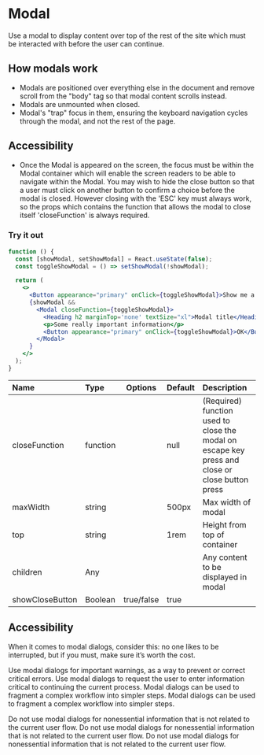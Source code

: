 # Modal

Use a modal to display content over top of the rest of the site which must be interacted with before the user can continue.

## How modals work

- Modals are positioned over everything else in the document and remove scroll from the "body" tag so that modal content scrolls instead.
- Modals are unmounted when closed.
- Modal's "trap" focus in them, ensuring the keyboard navigation cycles through the modal, and not the rest of the page.

## Accessibility

- Once the Modal is appeared on the screen, the focus must be within the Modal container which will enable the screen readers to be able to navigate within the Modal. You may wish to hide the close button so that a user must click on another button to confirm a choice before the modal is closed. However closing with the 'ESC' key must always work, so the props which contains the function that allows the modal to close itself 'closeFunction' is always required.

### Try it out

```.jsx
function () {
  const [showModal, setShowModal] = React.useState(false);
  const toggleShowModal = () => setShowModal(!showModal);

  return (
    <>
      <Button appearance="primary" onClick={toggleShowModal}>Show me a modal</Button>
      {showModal &&
        <Modal closeFunction={toggleShowModal}>
          <Heading h2 marginTop='none' textSize="xl">Modal title</Heading>
          <p>Some really important information</p>
          <Button appearance="primary" onClick={toggleShowModal}>OK</Button>
        </Modal>
      }
    </>
  );
}
```

| Name            | Type     |  Options   | Default | Description                                                                                     |
| :-------------- | :------- | :--------: | :------ | :---------------------------------------------------------------------------------------------- |
| closeFunction   | function |            | null    | (Required) function used to close the modal on escape key press and close or close button press |
| maxWidth        | string   |            | 500px   | Max width of modal                                                                              |
| top             | string   |            | 1rem    | Height from top of container                                                                    |
| children        | Any      |            |         | Any content to be displayed in modal                                                            |
| showCloseButton | Boolean  | true/false | true    |

## Accessibility

When it comes to modal dialogs, consider this: no one likes to be interrupted, but if you must, make sure it’s worth the cost.

Use modal dialogs for important warnings, as a way to prevent or correct critical errors.
Use modal dialogs to request the user to enter information critical to continuing the current process.
Modal dialogs can be used to fragment a complex workflow into simpler steps.
Modal dialogs can be used to fragment a complex workflow into simpler steps.

Do not use modal dialogs for nonessential information that is not related to the current user flow.
Do not use modal dialogs for nonessential information that is not related to the current user flow.
Do not use modal dialogs for nonessential information that is not related to the current user flow.
